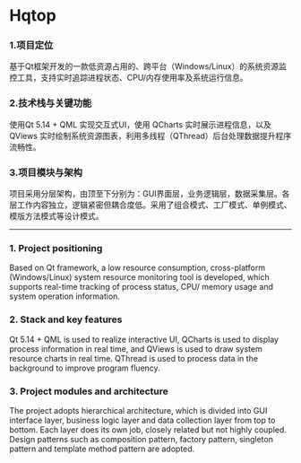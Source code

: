 # Hqtop
### 1.项目定位
基于Qt框架开发的一款低资源占用的、跨平台（Windows/Linux）的系统资源监控工具，支持实时追踪进程状态、CPU/内存使用率及系统运行信息。

### 2.技术栈与关键功能

使用Qt 5.14 + QML 实现交互式UI，使用 QCharts 实时展示进程信息，以及 QViews 实时绘制系统资源图表，利用多线程（QThread）后台处理数据提升程序流畅性。
### 3.项目模块与架构
项目采用分层架构，由顶至下分别为：GUI界面层，业务逻辑层，数据采集层。各层工作内容独立，逻辑紧密但耦合度低。采用了组合模式、工厂模式、单例模式、模版方法模式等设计模式。

------
### 1. Project positioning
Based on Qt framework, a low resource consumption, cross-platform (Windows/Linux) system resource monitoring tool is developed, which supports real-time tracking of process status, CPU/ memory usage and system operation information.
### 2. Stack and key features
Qt 5.14 + QML is used to realize interactive UI, QCharts is used to display process information in real time, and QViews is used to draw system resource charts in real time. QThread is used to process data in the background to improve program fluency.
### 3. Project modules and architecture
The project adopts hierarchical architecture, which is divided into GUI interface layer, business logic layer and data collection layer from top to bottom. Each layer does its own job, closely related but not highly coupled. Design patterns such as composition pattern, factory pattern, singleton pattern and template method pattern are adopted.
